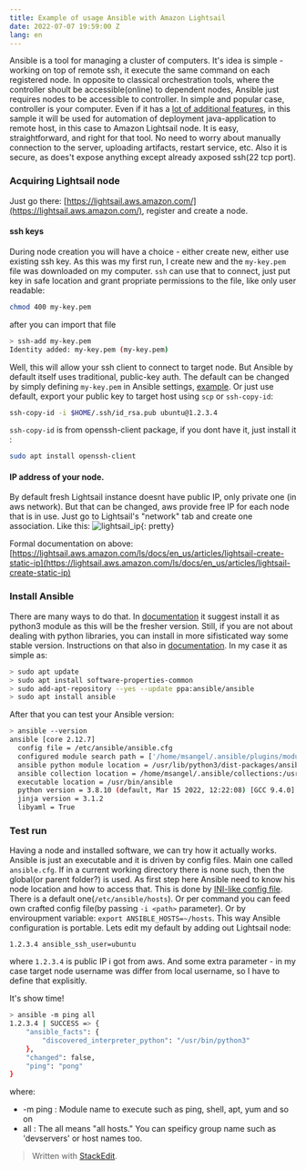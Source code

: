 ```yaml
---
title: Example of usage Ansible with Amazon Lightsail
date: 2022-07-07 19:59:00 Z
lang: en
---
```

Ansible is a tool for managing a cluster of computers. It's idea is simple - working on top of remote ssh, it execute the same command on each registered node. In opposite to classical orchestration tools, where the controller shoult be accessible(online) to dependent nodes, Ansible just requires nodes to be accessible to controller. In simple and popular case, controller is your computer. Even if it has a [lot of additional features](https://www.redhat.com/en/technologies/management/ansible/what-is-ansible), in this sample it will be used for automation of deployment java-application to remote host, in this case to Amazon Lightsail node. It is easy, straightforward, and right for that tool. No need to worry about manually connection to the server, uploading artifacts, restart service, etc. Also it is secure, as does't expose anything except already axposed ssh(22 tcp port).

### Acquiring Lightsail node
Just go there: [https://lightsail.aws.amazon.com/](https://lightsail.aws.amazon.com/), register and create a node. 

####  ssh keys
During node creation you will have a choice - either create new, either use existing ssh key. As this was my first run, I create new and the `my-key.pem` file was downloaded on my computer. `ssh` can use that to connect, just put key in safe location and grant propriate permissions to the file, like only user readable:
```bash
chmod 400 my-key.pem
```
after you can import that file
```bash
> ssh-add my-key.pem
Identity added: my-key.pem (my-key.pem)
```
Well, this will allow your ssh client to connect to target node. But Ansible by default itself uses traditional, public-key auth. The default can be changed by simply defining `my-key.pem` in Ansible settings, [example](https://www.cyberciti.biz/faq/define-ssh-key-per-host-using-ansible_ssh_private_key_file/). Or just use default, export your public key to target host using `scp` or `ssh-copy-id`:
```bash
ssh-copy-id -i $HOME/.ssh/id_rsa.pub ubuntu@1.2.3.4
```
`ssh-copy-id` is from openssh-client package, if you dont have it, just install it :
```bash
sudo apt install openssh-client
```

#### IP address of your node.
By default fresh Lightsail instance doesnt have public IP, only private one (in aws network). But that can be changed, aws provide free IP for each node that is in use. Just go to Lightsail's "network" tab and create one association. Like this:
![lightsail_ip](https://k.co.ua/resources/lightsail/lightsail_ip.png){: pretty}

Formal documentation on above: [https://lightsail.aws.amazon.com/ls/docs/en_us/articles/lightsail-create-static-ip](https://lightsail.aws.amazon.com/ls/docs/en_us/articles/lightsail-create-static-ip)

### Install Ansible
There are many ways to do that. In [documentation](https://docs.ansible.com/ansible/latest/installation_guide/intro_installation.html#selecting-an-ansible-package-and-version-to-install) it suggest install it as python3 module as this will be the fresher version. Still, if you are not about dealing with python libraries, you can install in more sifisticated way some stable version. Instructions on that also in [documentation](https://docs.ansible.com/ansible/latest/installation_guide/installation_distros.html).
In my case it as simple as:
```bash
> sudo apt update
> sudo apt install software-properties-common
> sudo add-apt-repository --yes --update ppa:ansible/ansible
> sudo apt install ansible
```
After that you can test your Ansible version:
```bash
> ansible --version
ansible [core 2.12.7]
  config file = /etc/ansible/ansible.cfg
  configured module search path = ['/home/msangel/.ansible/plugins/modules', '/usr/share/ansible/plugins/modules']
  ansible python module location = /usr/lib/python3/dist-packages/ansible
  ansible collection location = /home/msangel/.ansible/collections:/usr/share/ansible/collections
  executable location = /usr/bin/ansible
  python version = 3.8.10 (default, Mar 15 2022, 12:22:08) [GCC 9.4.0]
  jinja version = 3.1.2
  libyaml = True
```
### Test run
Having a node and installed software, we can try how it actually works. Ansible is just an executable and it is driven by config files. Main one called `ansible.cfg`. If in a current working directory there is none such, then the global(or parent folder?) is used.  As first step   here Ansible need to know his node location and how to access that. This is done by [INI-like config file](https://docs.ansible.com/ansible/latest/user_guide/intro_inventory.html). There is a default one(`/etc/ansible/hosts`). Or per command you can feed own crafted config file(by passing `-i <path>` parameter). Or by enviroupment variable: `export ANSIBLE_HOSTS=~/hosts`. This way Ansible configuration is portable. 
Lets edit my default by adding out Lightsail node:
```
1.2.3.4 ansible_ssh_user=ubuntu
```
where `1.2.3.4` is public IP i got from aws. And some extra parameter -  in my case target node username was differ from local username, so I have to define that explisitly.

It's show time!
```bash
> ansible -m ping all
1.2.3.4 | SUCCESS => {
    "ansible_facts": {
        "discovered_interpreter_python": "/usr/bin/python3"
    },
    "changed": false,
    "ping": "pong"
}
```
where:
 - -m ping : Module name to execute such as ping, shell, apt, yum and so on
 -  all : The all means "all hosts." You can speificy group name such as 'devservers' or host names too.


> Written with [StackEdit](https://stackedit.io/).
<!--stackedit_data:
eyJoaXN0b3J5IjpbMTA2MjgxNzU4MiwtOTg2OTYzNzUzLC0xMz
YzMTMyNzM3LDk2NTIxMzY4NSwxNzM2OTQwNjA2LC0yMDc1NjI4
ODY4LDI2Nzg0NjIzMCwtNTI2NTgyMDI5LDE2NTI0MjA4NjMsLT
EyMDQyNjU5MTksLTIwNjAzODk0MTYsLTE3MTg1NTU5OTYsLTE3
NDI3MTMyNTgsLTU4OTMwMjQ3MCwtMTYxMDA0NzI4NSwtMTQ4Mj
EyMDczNyw1MTY2MjA0NzcsMTg1NTkxMzQ4MF19
-->